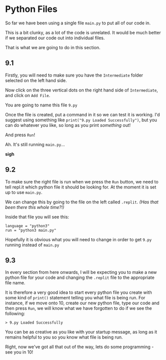 # Python Files

So far we have been using a single file `main.py` to put all of our code in. 

This is a bit clunky, as a lot of the code is unrelated. It would be much better if we separated our code out into individual files. 

That is what we are going to do in this section.

## 9.1
Firstly, you will need to make sure you have the `Intermediate` folder selected on the left hand side. 

Now click on the three vertical dots on the right hand side of `Intermediate`, and click on `Add File`.

You are going to name this file `9.py`

Once the file is created, put a command in it so we can test it is working. 
I'd suggest using something like `print("9.py Loaded Successfully")`, but you can do whatever you like, so long as you print *something* out!

And press `Run`!

Ah. It's still running `main.py`...

**sigh**

## 9.2
To make sure the right file is run when we press the `Run` button, we need to tell repl.it which python file it should be looking for. At the moment it is set up to use `main.py`.

We can change this by going to the file on the left called `.replit`. *(Has that been there this whole time?!)*

Inside that file you will see this:
```
language = "python3"
run = "python3 main.py"
```
Hopefully it is obvious what you will need to change in order to get `9.py` running instead of `main.py`

## 9.3
In every section from here onwards, I will be expecting you to make a new python file for your code and changing the `.replit` file to the appropriate file name. 

It is therefore a very good idea to start every python file you create with some kind of `print()` statement telling you what file is being run. For instance, if we move onto 10, create our new python file, type our code and then press `Run`, we will know what we have forgotten to do if we see the following:
```
> 9.py Loaded Successfully
```

You can be as creative as you like with your startup message, as long as it remains helpful to you so you know what file is being run.

Right, now we've got all that out of the way, lets do some programming - see you in 10!